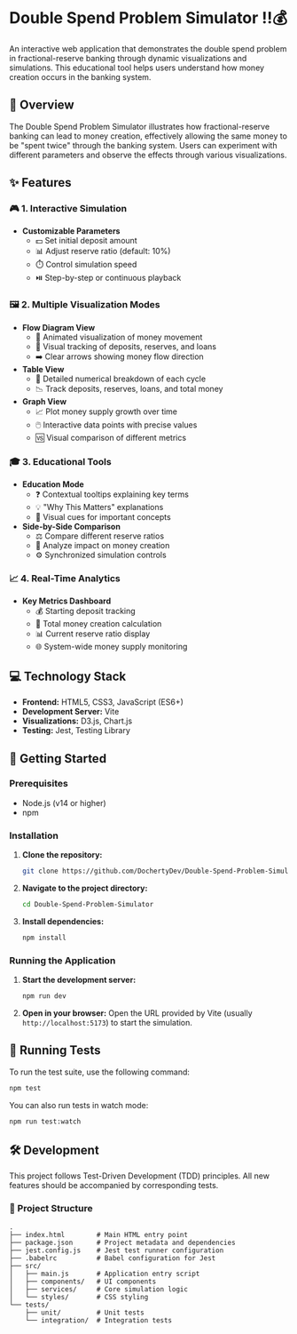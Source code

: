 # Double Spend Problem Simulator ‼️💰

An interactive web application that demonstrates the double spend problem in fractional-reserve banking through dynamic visualizations and simulations. This educational tool helps users understand how money creation occurs in the banking system.

## 📖 Overview

The Double Spend Problem Simulator illustrates how fractional-reserve banking can lead to money creation, effectively allowing the same money to be "spent twice" through the banking system. Users can experiment with different parameters and observe the effects through various visualizations.

## ✨ Features

### 🎮 1. Interactive Simulation
- **Customizable Parameters**
  - 💵 Set initial deposit amount
  - 📊 Adjust reserve ratio (default: 10%)
  - ⏱️ Control simulation speed
  - ⏯️ Step-by-step or continuous playback

### 🖼️ 2. Multiple Visualization Modes
- **Flow Diagram View**
  - 🌊 Animated visualization of money movement
  - 👀 Visual tracking of deposits, reserves, and loans
  - ➡️ Clear arrows showing money flow direction
- **Table View**
  - 🔢 Detailed numerical breakdown of each cycle
  - 📉 Track deposits, reserves, loans, and total money
- **Graph View**
  - 📈 Plot money supply growth over time
  - 🖱️ Interactive data points with precise values
  - 🆚 Visual comparison of different metrics

### 🎓 3. Educational Tools
- **Education Mode**
  - ❓ Contextual tooltips explaining key terms
  - 💡 "Why This Matters" explanations
  - 🎨 Visual cues for important concepts
- **Side-by-Side Comparison**
  - ⚖️ Compare different reserve ratios
  - 🧐 Analyze impact on money creation
  - ⚙️ Synchronized simulation controls

### 📈 4. Real-Time Analytics
- **Key Metrics Dashboard**
  - 💰 Starting deposit tracking
  - 💸 Total money creation calculation
  - 📊 Current reserve ratio display
  - 🌐 System-wide money supply monitoring

## 💻 Technology Stack
- **Frontend:** HTML5, CSS3, JavaScript (ES6+)
- **Development Server:** Vite
- **Visualizations:** D3.js, Chart.js
- **Testing:** Jest, Testing Library

## 🚀 Getting Started

### Prerequisites
- Node.js (v14 or higher)
- npm

### Installation
1.  **Clone the repository:**
    ```bash
    git clone https://github.com/DochertyDev/Double-Spend-Problem-Simulator.git
    ```

2.  **Navigate to the project directory:**
    ```bash
    cd Double-Spend-Problem-Simulator
    ```

3.  **Install dependencies:**
    ```bash
    npm install
    ```

### Running the Application
1.  **Start the development server:**
    ```bash
    npm run dev
    ```

2.  **Open in your browser:**
    Open the URL provided by Vite (usually `http://localhost:5173`) to start the simulation.

## 🧪 Running Tests

To run the test suite, use the following command:
```bash
npm test
```
You can also run tests in watch mode:
```bash
npm run test:watch
```

## 🛠️ Development

This project follows Test-Driven Development (TDD) principles. All new features should be accompanied by corresponding tests.

### 📂 Project Structure
```
.
├── index.html        # Main HTML entry point
├── package.json      # Project metadata and dependencies
├── jest.config.js    # Jest test runner configuration
├── .babelrc          # Babel configuration for Jest
├── src/
│   ├── main.js       # Application entry script
│   ├── components/   # UI components
│   ├── services/     # Core simulation logic
│   └── styles/       # CSS styling
└── tests/
    ├── unit/         # Unit tests
    └── integration/  # Integration tests
```